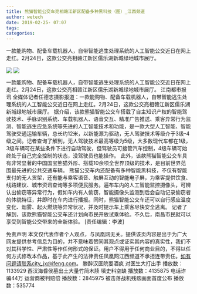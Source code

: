 ```yaml
---
title: 熊猫智能公交车亮相赣江新区配备多种黑科技（图）_江西频道
author: wetech
date: 2019-02-25- 07:07
tags: 
categories: 
---
```

一款能购物、配备车载机器人，自带智能逃生处理系统的人工智能公交近日在网上走红。2月24日，这款公交亮相赣江新区儒乐湖新城绿地城市展厅。
<!-- more -->
                
<img align="center" border="0" src="http://p3.ifengimg.com/a/2019_09/a069f993ac002ad_size26_w500_h326.jpg" />
                
<img align="center" border="0" src="http://p2.ifengimg.com/a/2016/0810/204c433878d5cf9size1_w16_h16.png" />
                
            
一款能购物、配备车载机器人，自带智能逃生处理系统的人工智能公交近日在网上走红。2月24日，这款公交亮相赣江新区儒乐湖新城绿地城市展厅。
江南都市报讯 全媒体记者任德志摄影报道：一款能购物、配备车载机器人，自带智能逃生处理系统的人工智能公交近日在网上走红。2月24日，这款公交亮相赣江新区儒乐湖新城绿地城市展厅。
据介绍，该款熊猫智能公交车搭载了自主知识产权的智能驾驶技术、手脉识别系统、车载机器人、语音交互、精准广告推送、乘客异常行为监测、智能逃生应急系统等先进的人工智能技术和功能，是一款大型人工智能、智能驾驶交通运输车辆，总长约12米，以新能源为驱动，无人驾驶技术等级介于3级-4级之间。记者查询了解到，无人驾驶技术最高等级为5级，大多数现代车都在1级，3级车辆可在某些条件下进行自动驾驶，但驾驶员可接管汽车控制，4级车辆可始终处于自己完全控制的状态，没驾驶员也能操作。
此外，该款熊猫智能公交车具有非常显著的中国国宝熊猫外形、搭载10余项全世界顶级的技术，是目前世界范围最先进的公共交通车辆。
熊猫公交车内还配备有多种智能黑科技，不仅有智能支付的无人货架，还有能与乘客语音、触屏互动的智能电子屏，为乘客提供饮食、线路建议、城市资讯查询等多项便民服务。遍布车内的人工智能监控摄像头，可辨认出偷窃等异常行为，假如车内有人偷窃，智能摄像头监测到后会自动记录偷窃者的体貌特征，并即时在车内进行播报。同时，熊猫智能公交车还可以自行感应温度变化、烟雾、起火燃烧等异常状况，并及时提示车上乘客尽快安全逃离。
记者了解到，该款熊猫智能公交车还计划向市民开放试乘体验。不久后，南昌市民就可以享受到智能公交带来的全新体验。
[责任编辑：李波]
            
免责声明
本文仅代表作者个人观点，与凤凰网无关。提供该页内容是出于为广大网友提供参考信息为目的，并不意味着赞同其观点或证实其内容的真实性，我们不对其科学性、严肃性等作任何形式的保证。用户不得用于任何商业目的，不得以任何方式修改本作品，基于此产生的法律责任凤凰网江西频道不承担连带责任。如有问题请联系city_jx@ifeng.com。
滕醉汉医院耍酒疯 对医生大打出手
播放数：1133929
西汉海昏侯墓出土大量竹简木牍 填史料空缺
播放数：4135875
电话诈骗44万 运营商被判赔偿
播放数：2845975
被击落战机残骸画面首度公布
播放数：535774
